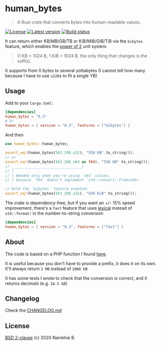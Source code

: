 # human_bytes

> A Rust crate that converts bytes into human-readable values.

[![License](https://img.shields.io/crates/l/human_bytes?style=flat-square)](https://gitlab.com/forkbomb9/human_bytes-rs/-/blob/master/LICENSE)
[![Latest version](https://img.shields.io/crates/v/human_bytes?style=flat-square)](https://crates.io/crates/human_bytes)
[![Build status](https://img.shields.io/gitlab/pipeline/forkbomb9/human_bytes-rs?style=flat-square)]()

It can return either KB/MB/GB/TB or KiB/MiB/GiB/TiB via the `bibytes` feature,
which enables the [power of 2](https://en.wikipedia.org/wiki/Byte#Units_based_on_powers_of_2) unit system.

> (1 KB = 1024 B, 1 KiB = 1024 B, the only thing that changes is the suffix).

It supports from 0 bytes to several yottabytes (I cannot tell how many because I have to use `u128`s
to fit a single YB)

## Usage

Add to your `Cargo.toml`:

```toml
[dependencies]
human_bytes = "0.3"
# Or
human_bytes = { version = "0.3", features = ["bibytes"] }
```

And then

```rust
use human_bytes::human_bytes;

assert_eq!(human_bytes(563_200_u32), "550 KB".to_string());
// or
assert_eq!(human_bytes(563_200_u64 as f64), "550 KB".to_string());
// ________________________________/
// |
// | Needed only when you're using `u64` values,
// | because `f64` doesn't implement `std::convert::From<u64>`

// With the `bibytes` feature enabled:
assert_eq!(human_bytes(563_200_u32), "550 KiB".to_string());
```

The crate is dependency-free, but if you want an +/- 15% speed improvement, there's a `fast` feature
that uses [lexical](https://github.com/Alexhuszagh/rust-lexical) instead of `std::format!`
in the number-to-string conversion

```toml
[dependencies]
human_bytes = { version = "0.3", features = ["fast"] }
```

## About
The code is based on a PHP function I found [here](https://math.stackexchange.com/questions/247444/explain-convertion-algorithm-from-bytes-to-kb-mb-gb).

It is useful because you don't have to provide a prefix, it does it on its own.
It'll always return `1 MB` instead of `1000 KB`

It has some tests I wrote to check that the conversion is correct, and it returns decimals (e.g. `16.5 GB`)

## Changelog
Check the [CHANGELOG.md](./CHANGELOG.md)

## License
[BSD 2-clause](./LICENSE) (c) 2020 Namkhai B.
